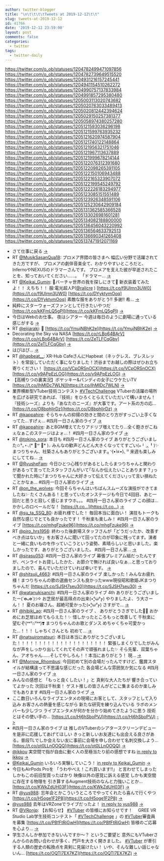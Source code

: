 ```yaml
---
author: twitter-blogger
title: "\n\t\t\t\tTweets at 2019-12-12\t\t"
slug: tweets-at-2019-12-12
id: 41766
date: '2019-12-12 23:59:00'
layout: post
comments: false
categories:
  - twitter
tags:
  - twitter-daily
---
```


https://twitter.com/o_ob/statuses/1204782499471097856 https://twitter.com/o_ob/statuses/1204782739649515520 https://twitter.com/o_ob/statuses/1204931216157245441 https://twitter.com/o_ob/statuses/1204941154510262272 https://twitter.com/o_ob/statuses/1204990757137833984 https://twitter.com/o_ob/statuses/1204991857295380480 https://twitter.com/o_ob/statuses/1205003113020743682 https://twitter.com/o_ob/statuses/1205020763033489413 https://twitter.com/o_ob/statuses/1205020812442394624 https://twitter.com/o_ob/statuses/1205029150257381377 https://twitter.com/o_ob/statuses/1205058974380257280 https://twitter.com/o_ob/statuses/1205121593036296198 https://twitter.com/o_ob/statuses/1205121599763935232 https://twitter.com/o_ob/statuses/1205121620974587904 https://twitter.com/o_ob/statuses/1205121740122148864 https://twitter.com/o_ob/statuses/1205121956321751046 https://twitter.com/o_ob/statuses/1205121967113637889 https://twitter.com/o_ob/statuses/1205121999678214144 https://twitter.com/o_ob/statuses/1205122076312391680 https://twitter.com/o_ob/statuses/1205122098265391105 https://twitter.com/o_ob/statuses/1205122150106943488 https://twitter.com/o_ob/statuses/1205122165323907072 https://twitter.com/o_ob/statuses/1205122199545249792 https://twitter.com/o_ob/statuses/1205122226183294977 https://twitter.com/o_ob/statuses/1205123085151551489 https://twitter.com/o_ob/statuses/1205123926348591106 https://twitter.com/o_ob/statuses/1205125230642909184 https://twitter.com/o_ob/statuses/1205131362585366528 https://twitter.com/o_ob/statuses/1205133026981601281 https://twitter.com/o_ob/statuses/1205134082188800000 https://twitter.com/o_ob/statuses/1205136456043220992 https://twitter.com/o_ob/statuses/1205136564633792513 https://twitter.com/o_ob/statuses/1205136690341265408 https://twitter.com/o_ob/statuses/1205137471912071169  

*   さて仕事に戻る [->](https://twitter.com/o_ob/statuses/1204782499471097856)
*   RT [@MusikSasanQua18](https://twitter.com/MusikSasanQua18): プロメア界隈の皆さまへ 幅広い分野で活躍されてきた方ですが、 プロメアの劇伴音楽全て、わかりやすいところだと、 InfernoやNEXUSのドラマーさんです。 プロメアを支えた彼が早逝されたことを、知っておいてください……。 「ドラマー… [->](https://twitter.com/o_ob/statuses/1204782739649515520)
*   RT [@Keikai_Gumin](https://twitter.com/Keikai_Gumin): 🌟バーチャ世界の我を探しにきて🌟 新衣装着てみたよ！！ えちち！！ 服:電光超人P([@ralicre](https://twitter.com/ralicre) ) [https://t.co/f9UImn3UW0](https://t.co/f9UImn3UW0) [https://t.co/DYyktymOoq](https://t.co/DYyktymOoq) 素敵な服をありがとう‼️ 多谢‼️ 希… [->](https://twitter.com/o_ob/statuses/1204931216157245441)
*   純粋にスターウォーズファンとして行きたいやつだ [https://t.co/kKFmLQ5gPI](https://t.co/kKFmLQ5gPI) [->](https://twitter.com/o_ob/statuses/1204941154510262272)
*   今日はWebのお仕事。 夜はシアター 今週は毎日のように劇場に通っている感じがする [->](https://twitter.com/o_ob/statuses/1204990757137833984)
*   RT [@eijiaraki](https://twitter.com/eijiaraki): 🤘 [https://t.co/YmujNBhK2e](https://t.co/YmujNBhK2e) [->](https://twitter.com/o_ob/statuses/1204991857295380480)
*   Decorating the Sky via NASA [https://t.co/rLBo64BArV](https://t.co/rLBo64BArV) [https://t.co/ZeTLFCqGbv](https://t.co/ZeTLFCqGbv) [->](https://twitter.com/o_ob/statuses/1205003113020743682)
*   はぴはぴ… [->](https://twitter.com/o_ob/statuses/1205020763033489413)
*   RT [@hapbeat__](https://twitter.com/hapbeat__): XR-Hub CafeさんにHapbeat（ネックレス、ブレスレット）を常設していただく事になりました！渋谷までお越しの際はぜひお立ち寄りください！ [https://t.co/VCpORSnOCX](https://t.co/VCpORSnOCX) [https://t.co/y9APpEzLOG](https://t.co/y9APpEzLOG) [->](https://twitter.com/o_ob/statuses/1205020812442394624)
*   【高槻りつの裏実況】ボヤッキー&パンディの女子にウケたいTV [https://t.co/IhMIDc7WLN](https://t.co/IhMIDc7WLN) [->](https://twitter.com/o_ob/statuses/1205029150257381377)
*   業界横断型VTuber技術コンテスト [#VTechChallenge](https://twitter.com/search?q=%23VTechChallenge&src=hash) VTuberの活躍の場所を広げる研究であれば、『技術』をひろくとらえていただいて構いません！『技術シーズ』よりも『あなたのニーズ』が大事です。アート系の方の応… [https://t.co/O8bphIjrDz](https://t.co/O8bphIjrDz) [->](https://twitter.com/o_ob/statuses/1205058974380257280)
*   RT [@kappahire](https://twitter.com/kappahire): そらちゃんの抑揚の効きと間のとり方がすっごい上手くなってた…すげぇ… #四月一日さん家のライブ [->](https://twitter.com/o_ob/statuses/1205121593036296198)
*   RT [@kappahire](https://twitter.com/kappahire): あとBGM増えてたりアドリブ増えてたり…全く飽きがこねぇなぁこのステージはよォ…！ #四月一日さん家のライブ [->](https://twitter.com/o_ob/statuses/1205121599763935232)
*   RT [@tokino_sora](https://twitter.com/tokino_sora): 本日も #四月一日さん家のライブ ありがとうございました✩°｡⋆⸜(* ॑꒳ ॑* )⸝ みんなの歓声どんどん大きくなっててすごい(๑╹ᆺ╹)✨ まつりちゃん、社築さんもありがとうございます₍₍ ◝(•̀ㅂ•́)◟ ⁾⁾ 来週も楽しみにしててね… [->](https://twitter.com/o_ob/statuses/1205121620974587904)
*   RT [@RyusheFam](https://twitter.com/RyusheFam): 今日ひとつ心残りがあるとしたらまつりちゃんと関わりがあるって言ってたスタッフさんがいて｢なんか伝えたいことあります？｣って聞かれた時に｢まつりちゃんに大好きって伝えてください｣って言い損ねたことかなぁ… #四月一日さん家のライブ [->](https://twitter.com/o_ob/statuses/1205121740122148864)
*   RT [@on_the_wolves](https://twitter.com/on_the_wolves): 今回そらちゃんはいちばんスムーズな演技ができてましたね✨ たくさんある！と思っていたオンステージも今日で4回目、あと一回だと思うと寂しく感じますウホ。。。 #四月一日さん家のライブ この顔は…かかしのロベールだな！ [https://t.co…](https://t.co…) [->](https://twitter.com/o_ob/statuses/1205121956321751046)
*   RT [@su_ta_SSQ_80](https://twitter.com/su_ta_SSQ_80): お疲れ様でした！ 毎回本当に面白い！ 演技もトークも自然な感じでとても良かったです！ 千秋楽も楽しみ！ #四月一日さん家のライブ [https://t.co/mhgFzuke96](https://t.co/mhgFzuke96) [->](https://twitter.com/o_ob/statuses/1205121967113637889)
*   RT [@piro_hrs1956](https://twitter.com/piro_hrs1956): 終わった後劇場スタッフさんが「どうだったか、改善すべき点はないか」をお客さんに聞いて回ってたのが印象に残ってます。演者と一緒に良いものを作っていこうという姿勢、素晴らしいと思いました。楽しかったです、ありがとうございました。 #四月一日さん家… [->](https://twitter.com/o_ob/statuses/1205121999678214144)
*   RT [@sirasu053](https://twitter.com/sirasu053): #四月一日さん家のライブ 幕張プレミアム組だったんですが、ペンライトお貸ししたかた、お節介で無ければ良いなぁ…と思っておりましたので、喜んでいただけていれば幸いです。 [->](https://twitter.com/o_ob/statuses/1205122076312391680)
*   RT [@shitsuji_4663](https://twitter.com/shitsuji_4663): #四月一日さん家のライブ 楽しかった！みんなお疲れ様！まつりちゃんの歌の選曲センスも良かったwww現役昭和歌姫JKまつりちゃんだ [https://t.co/SJSH7seu30](https://t.co/SJSH7seu30) [->](https://twitter.com/o_ob/statuses/1205122098265391105)
*   RT [@watanukisanchi](https://twitter.com/watanukisanchi): #四月一日さん家のライブ 4th ありがとうございましたー(ˊo̶̶̷ᴗo̶̶̷`)੭✧ お芝居が最高得点の出来(٭°̧̧̧ω°̧̧̧٭) やりましたよ、う大さーん！！ 夏のお嬢さん、超絶可愛かった(٭°̧̧̧ω°̧̧̧٭) さすがで… [->](https://twitter.com/o_ob/statuses/1205122150106943488)
*   RT [@hibiki_ao](https://twitter.com/hibiki_ao): #四月一日さん家のライブ 、 ありがとうさぎでした🐇💓 おかめにお芝居ほめてもらえた！✨ 惜しかったところもっと改善して 千秋楽に望むぞ(ᕯᐤ⌂︎ᐤᕯ)❣️ まつりちゃんのお歌とダンス めちゃくちゃ可愛かった…！！！ しゃちくさんとも 初めて… [->](https://twitter.com/o_ob/statuses/1205122165323907072)
*   RT [@natsuiromatsuri](https://twitter.com/natsuiromatsuri): 本日は本当にありがとうございました！！！！！！！！！！！！！！！！！！！！！ 緊張しまくりでしたがみんなが声をしっかり出してくれてその声で頑張れました✨ そら先輩、双葉ちゃん、アオちゃん……そしてやしろん！！本当にありがとう！ 現… [->](https://twitter.com/o_ob/statuses/1205122199545249792)
*   RT [@Morrow_Rhombus](https://twitter.com/Morrow_Rhombus): 今回初めて別の会場だったんですけど、鑑賞スタイルが結構違って不思議な感じだった 各会場どんな雰囲気か気になる #四月一日さん家のライブ [->](https://twitter.com/o_ob/statuses/1205122226183294977)
*   みんなの感想と 「もっと良くしたい！」と 真剣な大人たちが 響き合っていてよかった 次回は千秋楽！ ゲスト推しの皆さんがどこに集まるのか楽しみでもあります #四月一日さん家のライブ [->](https://twitter.com/o_ob/statuses/1205123085151551489)
*   ここ数日いろんなライブエンタメの現場にお客として、スタッフとして入り込み お客さんの熱量を感じながら 新たな研究を練り込んでいる ラボのメンバーも少しづつ ライブエンタメが何かを分かり始めてきたように思う 技術とはその使い手の… [https://t.co/Hj6hSboPVJ](https://t.co/Hj6hSboPVJ) [->](https://twitter.com/o_ob/statuses/1205123926348591106)
*   #四月一日さん家のライブ は 推しのVTuberのシアタースクリーンデビューを是非に応援してあげてほしい きっと新しいお友達にも出会える良さがある。普段TLでしか会えない友に事前に会場を申し合わせて名刺交換しよう… [https://t.co/ot0LLnOOQQ](https://t.co/ot0LLnOOQQ) [->](https://twitter.com/o_ob/statuses/1205125230642909184)
*   [@ikkou](https://twitter.com/ikkou) 実空間で指が自由に動く人の至極当たり前の感想ですね [in reply to ikkou](https://twitter.com/ikkou/statuses/1205002432410898432) [->](https://twitter.com/o_ob/statuses/1205131362585366528)
*   [@Keikai_Gumin](https://twitter.com/Keikai_Gumin) いろいろ実験していこう！ [in reply to Keikai_Gumin](https://twitter.com/Keikai_Gumin/statuses/1205132392370819072) [->](https://twitter.com/o_ob/statuses/1205133026981601281)
*   今日もAirPods Proを 「うわやべえ！これ買います!!」 と言わせてしまった しかもこの前旧型買ったばかり 映像以外の感覚に訴える感覚 しかも実空間に存在する物理を 引き算するAugment技術のなんと力強いことか… [https://t.co/KWkZdUH03F](https://t.co/KWkZdUH03F) [->](https://twitter.com/o_ob/statuses/1205134082188800000)
*   RT [@yus988](https://twitter.com/yus988): 忘年会とかこういうところでやってくれたら喜んで行くやつ [https://t.co/H5oge1F2P8](https://t.co/H5oge1F2P8) [->](https://twitter.com/o_ob/statuses/1205136456043220992)
*   [@yus988](https://twitter.com/yus988) 去年はVRZoneでライブだったよ！ [in reply to yus988](https://twitter.com/yus988/statuses/1205136076630659072) [->](https://twitter.com/o_ob/statuses/1205136564633792513)
*   RT [@VRonjp](https://twitter.com/VRonjp): 【お知らせ】 [#VTuber](https://twitter.com/search?q=%23VTuber&src=hash) の皆様にお知らせです！　 GREE VR Studio Lab学生技術コンテスト「 [#VTechChallenge](https://twitter.com/search?q=%23VTechChallenge&src=hash) 」の [#VTuber](https://twitter.com/search?q=%23VTuber&src=hash)審査員 を募集 [https://t.co/PBfFtRiGwH](https://t.co/PBfFtRiGwH) 皆様のご応募を心より… [->](https://twitter.com/o_ob/statuses/1205136690341265408)
*   学生さんしか参加できないんですか〜？ というご要望と 意外にもVTuberさんからのお問い合わせが多く、門戸を大きく開きました。 [#VTuber](https://twitter.com/search?q=%23VTuber&src=hash) が牽引する人類の歴史の転換点を真剣に見届けたい！ いや、そんな難しい話じゃないん… [https://t.co/OQTl7EX7KZ](https://t.co/OQTl7EX7KZ) [->](https://twitter.com/o_ob/statuses/1205137471912071169)